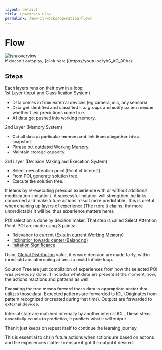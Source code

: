 ```yaml
---
layout: default
title: Operation Flow
permalink: /how-it-works/operation-flow/
---
```


# Flow
<div class="videowrapper">
    <img src="{% link /assets/israOverview.gif %}" alt="isra overview" />
</div>
If doesn't autoplay, [click here.](https://youtu.be/yhS_XC_39bg)

## Steps
Each layers runs on their own in a loop:  
1st Layer (Input and Classification System)
* Data comes in from external devices (eg camera, mic, any sensors)
* Data get identified and classified into groups and notify pattern sender whether their predictions come true.
* All data get pushed into working memory.

2nd Layer (Memory System)
* Get all data at particular moment and link them altogether into a snapshot.
* Phrase out outdated Working Memory.
* Maintain storage capacity.

3rd Layer (Decision Making and Execution System)
* Select new attention point (Point of Interest)
* From POI, generate solution tree.
* Execute the solution tree.

It learns by re-executing previous experience with or without additional modification (imitation).
A successful imitation will strengthen the links concerned and make future actions' result more predictable.
This is useful when chaining up layers of experience (The more it chains, the more unpredictable it will be, thus experience matters here).

POI selection is done by decision maker.
That step is called Select Attention Point.
POI are made using 3 points:
* [Relevance to current (Exist in current Working Memory)]()
* [Inclination towards center (Balancing)]()
* [Imitation Significance]()

Using [Global Distribution]() value, it ensure decision are made fairly, within threshold and alternating at best to avoid infinite loop.

Solution Tree are just compilation of experiences from how the selected POI was previously done.
It includes what data are present at the moment, now, the actions reactions and patterns as well.

Executing the tree means forward those data to appropriate sector that utilizes those data.
Expected patterns are forwarded to ICL (Originates from pattern recognized or created during that time).
Outputs are forwarded to external devices.

Internal state are matched internally by another internal ICL.
These steps essentially equals to prediction, it predicts what it will output.

Then it just keeps on repeat itself to continue the learning journey.

This is essential to chain future actions when actions are based on actions and the experiences matter to ensure it got the output it desired.
